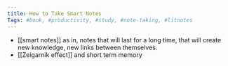 ```yaml
---
title: How to Take Smart Notes
Tags: #book, #productivity, #study, #note-taking, #litnotes 
---
```


- [[smart notes]] as in, notes that will last for a long time, that will create new knowledge, new links between themselves.
- [[Zeigarnik effect]] and short term memory
##
